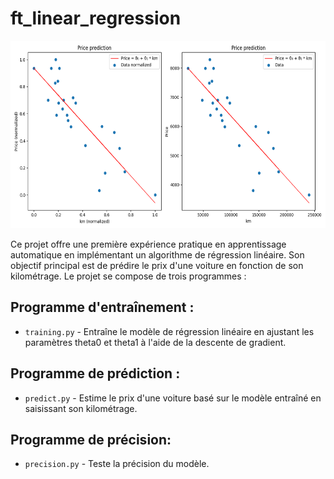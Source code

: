 # ft_linear_regression

<img height="300" src="https://github.com/Echo24h/Echo24h/blob/main/ft_linear_regression.png" alt="Logs console Webserv"/>

Ce projet offre une première expérience pratique en apprentissage automatique en implémentant un algorithme de régression linéaire. Son objectif principal est de prédire le prix d'une voiture en fonction de son kilométrage. Le projet se compose de trois programmes :

## Programme d'entraînement :
* `training.py` - Entraîne le modèle de régression linéaire en ajustant les paramètres theta0 et theta1 à l'aide de la descente de gradient.

## Programme de prédiction :
* `predict.py` - Estime le prix d'une voiture basé sur le modèle entraîné en saisissant son kilométrage.

## Programme de précision:
* `precision.py` - Teste la précision du modèle.
